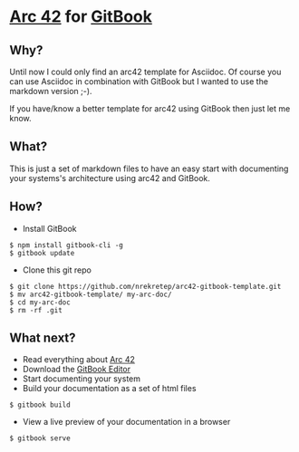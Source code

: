 # [Arc 42](http://www.arc42.de/) for [GitBook](https://toolchain.gitbook.com/)

## Why?

Until now I could only find an arc42 template for Asciidoc. Of course you can use Asciidoc in combination with GitBook but I wanted to use the markdown version ;-). 

If you have/know a better template for arc42 using GitBook then just let me know.


## What?

This is just a set of markdown files to have an easy start with documenting your systems's architecture using arc42 and GitBook.

## How?

* Install GitBook
```
$ npm install gitbook-cli -g
$ gitbook update
```
* Clone this git repo
```
$ git clone https://github.com/nrekretep/arc42-gitbook-template.git
$ mv arc42-gitbook-template/ my-arc-doc/
$ cd my-arc-doc
$ rm -rf .git
```

## What next?
* Read everything about [Arc 42](http://www.arc42.de/)
* Download the [GitBook Editor](https://www.gitbook.com/editor)
* Start documenting your system
* Build your documentation as a set of html files
```
$ gitbook build
```
* View a live preview of your documentation in a browser
```
$ gitbook serve
```
